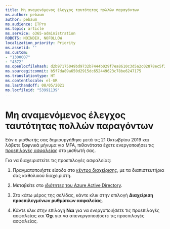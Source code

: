 ```yaml
---
title: Μη αναμενόμενος έλεγχος ταυτότητας πολλών παραγόντων
ms.author: pebaum
author: pebaum
ms.audience: ITPro
ms.topic: article
ms.service: o365-administration
ROBOTS: NOINDEX, NOFOLLOW
localization_priority: Priority
ms.assetid: ''
ms.custom:
- "1300007"
- "4372"
ms.openlocfilehash: d2b97175049bd9732b7444b029f7ea8610c3d5a2c02878ec5f20ded916baadd5
ms.sourcegitcommit: b5f7da89a650d2915dc652449623c78be6247175
ms.translationtype: HT
ms.contentlocale: el-GR
ms.lasthandoff: 08/05/2021
ms.locfileid: "53991139"
---
```

# <a name="unexpected-multi-factor-authentication"></a>Μη αναμενόμενος έλεγχος ταυτότητας πολλών παραγόντων

Εάν ο μισθωτής σας δημιουργήθηκε μετά τις 21 Οκτωβρίου 2019 και λάβετε ξαφνικά μήνυμα για MFA, πιθανότατα έχετε ενεργοποιήσει τις [προεπιλογές ασφαλείας](https://aka.ms/securitydefaults) στο μισθωτή σας. 

Για να διαχειριστείτε τις προεπιλογές ασφαλείας:

1. Πραγματοποιήστε είσοδο στο [κέντρο διαχείρισης](https://go.microsoft.com/fwlink/p/?linkid=834822), με τα διαπιστευτήρια σας καθολικού διαχειριστή.

2. Μεταβείτε στο [ιδιότητες του Azure Active Directory](https://portal.azure.com/#blade/Microsoft_AAD_IAM/ActiveDirectoryMenuBlade/Properties).

3. Στο κάτω μέρος της σελίδας, κάντε κλικ στην επιλογή **Διαχείριση προεπιλεγμένων ρυθμίσεων ασφαλείας**.

4. Κάντε κλικ στην επιλογή **Ναι** για να ενεργοποιήσετε τις προεπιλογές ασφαλείας και **Όχι** για να απενεργοποιήσετε τις προεπιλογές ασφαλείας.
